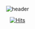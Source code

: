 <div align="center">
  
![header](https://capsule-render.vercel.app/api?type=soft&color=000000&weight=100%&height=100&section=header&text=SEE&nbsp;IT&nbsp;FIX&nbsp;IT&nbsp;SORTED&fontColor=ffffff&fontSize=30&animation=fadeIn&fontAlignY=55)
</div>

<div align="center">
  
[![Hits](https://hits.seeyoufarm.com/api/count/incr/badge.svg?url=https%3A%2F%2Fgithub.com%2Fgjbae1212%2Fhit-counter&count_bg=%23000000&title_bg=%23000000&icon=github.svg&icon_color=%23FFFFFF&title=HEY&edge_flat=true)](https://hits.seeyoufarm.com)</div>
